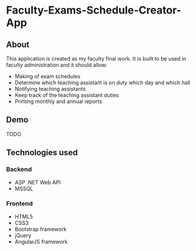 # Faculty-Exams-Schedule-Creator-App

## About
This application is created as my faculty final work. It is built to be used in faculty administration and it should allow:
* Making of exam schedules
* Determine which teaching assistant is on duty which day and which hall
* Notifying teaching assistants
* Keep track of the teaching assistant duties
* Printing monthly and annual reports

## Demo
TODO

## Technologies used
### Backend
* ASP .NET Web API
* MSSQL

### Frontend
* HTML5
* CSS3
* Bootstrap framework
* jQuery
* AngularJS framework
